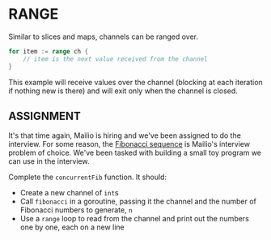 # RANGE
Similar to slices and maps, channels can be ranged over.

```go
for item := range ch {
    // item is the next value received from the channel
}
```

This example will receive values over the channel (blocking at each iteration if nothing new is there) and will exit only when the channel is closed.

## ASSIGNMENT
It's that time again, Mailio is hiring and we've been assigned to do the interview. For some reason, the [Fibonacci sequence](https://en.wikipedia.org/wiki/Fibonacci_number) is Mailio's interview problem of choice. We've been tasked with building a small toy program we can use in the interview.

Complete the `concurrentFib` function. It should:

- Create a new channel of `int`s
- Call `fibonacci` in a goroutine, passing it the channel and the number of Fibonacci numbers to generate, `n`
- Use a `range` loop to read from the channel and print out the numbers one by one, each on a new line